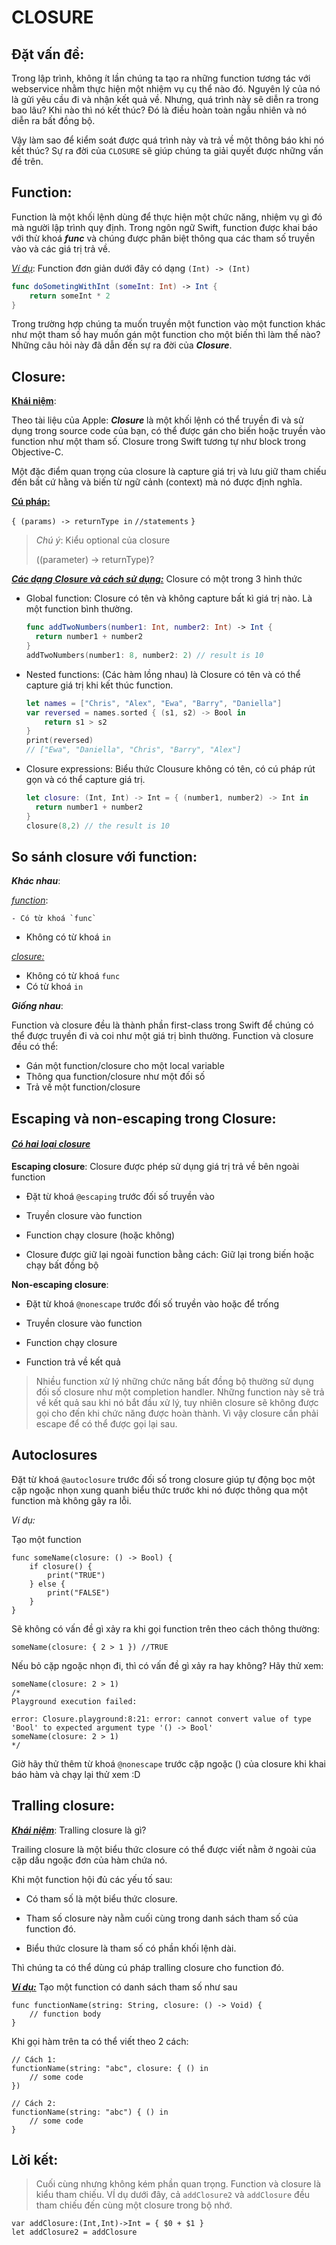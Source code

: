 # CLOSURE

## Đặt vấn đề:

Trong lập trình, không ít lần chúng ta tạo ra những function tương tác với webservice nhằm thực hiện một nhiệm vụ cụ thể nào đó. Nguyên lý của nó là gửi yêu cầu đi và nhận kết quả về. Nhưng, quá trình này sẽ diễn ra trong bao lâu? Khi nào thì nó kết thúc? Đó là điều hoàn toàn ngẫu nhiên và nó diễn ra bất đồng bộ.

Vậy làm sao để kiểm soát được quá trình này và trả về một thông báo khi nó kết thúc? Sự ra đời của `CLOSURE` sẽ giúp chúng ta giải quyết được những vấn đề trên.

## Function:

Function là một khối lệnh dùng để thực hiện một chức năng, nhiệm vụ gì đó mà người lập trình quy định. Trong ngôn ngữ Swift, function được khai báo với thừ khoá  ***func*** và chúng được phân biệt thông qua các tham số truyền vào và các giá trị trả về.

*<u>Ví dụ</u>*: Function đơn giản dưới đây có dạng `(Int) -> (Int)`

```swift
func doSometingWithInt (someInt: Int) -> Int {
	return someInt * 2
}
```

Trong trường hợp chúng ta muốn truyền một function vào một function khác như một tham số hay muốn gán một function cho một biến thì làm thế nào? Những câu hỏi này đã dẫn đến sự ra đời của ***Closure***.

## Closure:

**<u>Khái niệm</u>**: 

Theo tài liệu của Apple: ***Closure*** là một khối lệnh có thể truyền đi và sử dụng trong source code của bạn, có thể được gán cho biến hoặc truyền vào function như một tham số. Closure trong Swift tương tự như block  trong Objective-C.

Một đặc điểm quan trọng của closure là capture giá trị và lưu giữ tham chiếu đến bất cứ hằng và biến từ ngữ cảnh (context) mà nó được định nghĩa.

**<u>Cú pháp:</u>**

`{ (params) -> returnType in`
	`//statements`
`}`

> *Chú ý*: Kiểu optional của closure
>
> ((parameter) -> returnType)?

**<u>*Các dạng Closure và cách sử dụng:*</u>** Closure có một trong 3 hình thức

- Global function: Closure có tên và không capture bất kì giá trị nào. Là một function bình thường.

  ```swift
  func addTwoNumbers(number1: Int, number2: Int) -> Int {
  	return number1 + number2
  }
  addTwoNumbers(number1: 8, number2: 2) // result is 10
  ```

- Nested functions: (Các hàm lồng nhau) là Closure có tên và có thể capture giá trị khi kết thúc function.

  ```swift
  let names = ["Chris", "Alex", "Ewa", "Barry", "Daniella"]
  var reversed = names.sorted { (s1, s2) -> Bool in
      return s1 > s2
  }
  print(reversed)
  // ["Ewa", "Daniella", "Chris", "Barry", "Alex"]
  ```

- Closure expressions: Biểu thức Clousure không có tên, có cú pháp rút gọn và có thể capture giá trị.

  ```swift
  let closure: (Int, Int) -> Int = { (number1, number2) -> Int in
  	return number1 + number2
  }
  closure(8,2) // the result is 10
  ```

## So sánh closure với function:

***Khác nhau***:

*<u>function</u>*: 

	- Có từ khoá `func`
- Không có từ khoá `in`

<u>*closure:*</u>

- Không có từ khoá `func`
- Có từ khoá `in`

***Giống nhau***:

Function và closure đều là thành phần first-class trong Swift để chúng có thể được truyền đi và coi như một giá trị bình thường. Function và closure đều có thể:

- Gán một function/closure cho một local variable
- Thông qua function/closure như một đối số
- Trả về một function/closure

## Escaping và non-escaping trong Closure:

#### **<u>*Có hai loại closure*</u>**

**Escaping closure**: Closure được phép sử dụng giá trị trả về bên ngoài function

- Đặt từ khoá `@escaping` trước đối số truyền vào


- Truyền closure vào function
- Function chạy closure (hoặc không)
- Closure được giữ lại ngoài function bằng cách: Giữ lại trong biến hoặc chạy bất đồng bộ

**Non-escaping closure**:  

- Đặt từ khoá `@nonescape` trước đối số truyền vào hoặc để trống


- Truyền closure vào function
- Function chạy closure
- Function trả về kết quả

> Nhiều function xử lý những chức năng bất đồng bộ thường sử dụng đối số closure như một completion handler. Những function này sẽ trả về kết quả sau khi nó bắt đầu xử lý, tuy nhiên closure sẽ không được gọi cho đến khi chức năng được hoàn thành. Vì vậy closure cần phải escape để có thể được gọi lại sau.

## Autoclosures

Đặt từ khoá `@autoclosure` trước đối số trong closure giúp tự động bọc một cặp ngoặc nhọn xung quanh biểu thức trước khi nó được thông qua một function mà không gây ra lỗi. 

*Ví dụ:*

Tạo một function

```
func someName(closure: () -> Bool) {
    if closure() {
        print("TRUE")
    } else {
        print("FALSE")
    }
}
```

Sẽ không có vấn đề gì xảy  ra khi gọi function trên theo cách thông thường:

```
someName(closure: { 2 > 1 }) //TRUE
```

Nếu bỏ cặp ngoặc nhọn đi, thì có vấn đề gì xảy ra hay không? Hãy thử xem:

```
someName(closure: 2 > 1)
/*
Playground execution failed:

error: Closure.playground:8:21: error: cannot convert value of type 'Bool' to expected argument type '() -> Bool'
someName(closure: 2 > 1)
*/
```

Giờ hãy thử thêm từ khoá `@nonescape` trước cặp ngoặc () của closure khi khai báo hàm và chạy lại thử xem :D

## Tralling closure:

***<u>Khái niệm</u>***: Tralling closure là gì?

Trailing closure là một biểu thức closure có thể được viết nằm ở ngoài của cặp dấu ngoặc đơn của hàm chứa nó.

Khi một function hội đủ các yếu tố sau:

- Có tham số là một biểu thức closure.


- Tham số closure này nằm cuối cùng trong danh sách tham số của function đó.
- Biểu thức closure là tham số có phần khối lệnh dài.

Thì chúng ta có thể dùng cú pháp tralling closure cho function đó.

**<u>*Ví dụ:*</u>** Tạo một function có danh sách tham số như sau

```
func functionName(string: String, closure: () -> Void) {
    // function body
}
```

Khi gọi hàm trên ta có thể viết theo 2 cách:

```
// Cách 1:
functionName(string: "abc", closure: { () in
    // some code
})

// Cách 2:
functionName(string: "abc") { () in
    // some code
}
```



## Lời kết:

> Cuối cùng nhưng không kém phần quan trọng. Function và closure là kiểu tham chiếu. VÍ dụ dưới đây, cả `addClosure2` và `addClosure` đều tham chiếu đến cùng một closure trong bộ nhớ.

```
var addClosure:(Int,Int)->Int = { $0 + $1 }
let addClosure2 = addClosure
```

